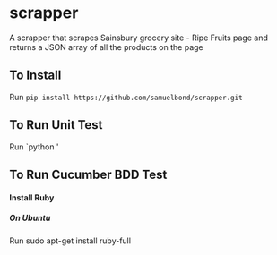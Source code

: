# scrapper
A scrapper that scrapes Sainsbury grocery site - Ripe Fruits page and returns a JSON array of all the products on the page

## To Install
Run `pip install https://github.com/samuelbond/scrapper.git `

## To Run Unit Test
Run `python '

## To Run Cucumber BDD Test

#### Install Ruby
##### On Ubuntu
Run sudo apt-get install ruby-full
